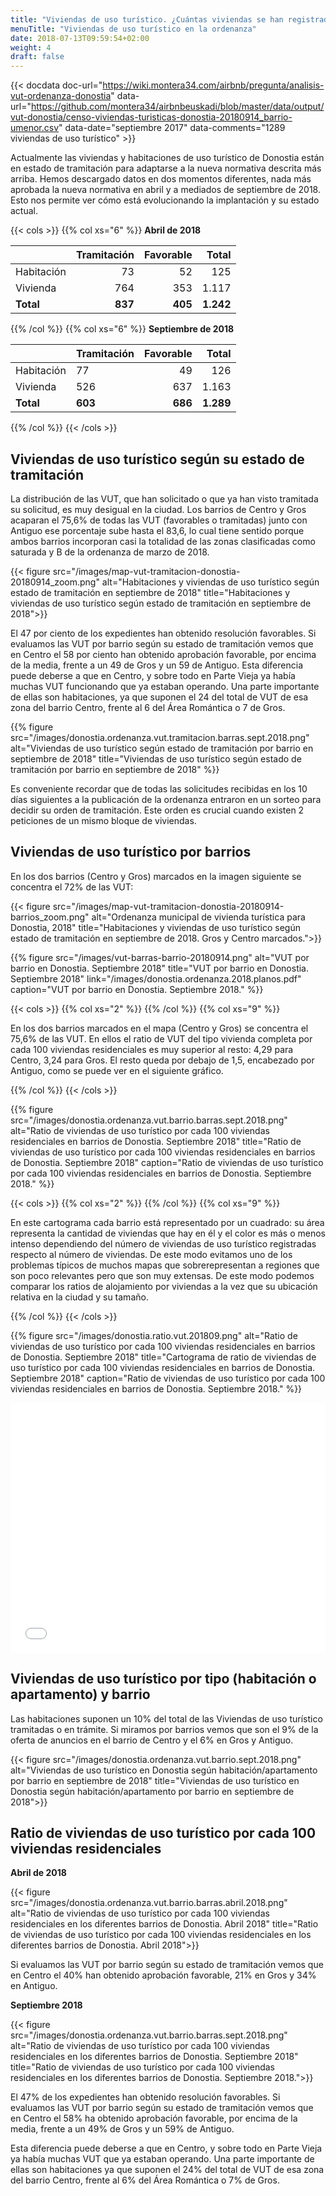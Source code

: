```yaml
---
title: "Viviendas de uso turístico. ¿Cuántas viviendas se han registrado en la nueva ordenanza?"
menuTitle: "Viviendas de uso turístico en la ordenanza"
date: 2018-07-13T09:59:54+02:00
weight: 4
draft: false
---
```


{{< docdata doc-url="https://wiki.montera34.com/airbnb/pregunta/analisis-vut-ordenanza-donostia" data-url="https://github.com/montera34/airbnbeuskadi/blob/master/data/output/vut-donostia/censo-viviendas-turisticas-donostia-20180914_barrio-umenor.csv" data-date="septiembre 2017" data-comments="1289 viviendas de uso turístico" >}}

Actualmente las viviendas y habitaciones de uso turístico de Donostia están en estado de tramitación para adaptarse a la nueva normativa descrita más arriba. Hemos descargado datos en dos momentos diferentes, nada más aprobada la nueva normativa en abril y a mediados de septiembre de 2018. Esto nos permite ver cómo está evolucionando la implantación y su estado actual. 

{{< cols >}}
{{% col xs="6" %}}
**Abril de 2018**

||Tramitación	| Favorable | Total |
|---|---:|---:|---:|
|Habitación	| 73 | 52 | 125 |
|Vivienda	| 764 | 353 | 1.117 |
|**Total**		| **837** | **405** | **1.242** |
{{% /col %}}
{{% col xs="6" %}}
**Septiembre de 2018**

||Tramitación	| Favorable | Total |
|---|---|---:|---:|
|Habitación	| 77 | 49 | 126 |
|Vivienda	| 526 | 637 | 1.163 |
|**Total**		| **603** | **686** | **1.289** |

{{% /col %}}
{{< /cols >}}

## Viviendas de uso turístico según su estado de tramitación

La distribución de las VUT, que han solicitado o que ya han visto tramitada su solicitud, es muy desigual en la ciudad. Los barrios de Centro y Gros acaparan el 75,6% de todas las VUT (favorables o tramitadas) junto con Antiguo ese porcentaje sube hasta el 83,6, lo cual tiene sentido porque ambos barrios incorporan casi la totalidad de las zonas clasificadas como saturada y B de la ordenanza de marzo de 2018.

{{< figure src="/images/map-vut-tramitacion-donostia-20180914_zoom.png" alt="Habitaciones y viviendas de uso turístico según estado de tramitación en septiembre de 2018" title="Habitaciones y viviendas de uso turístico según estado de tramitación en septiembre de 2018">}}

El 47 por ciento de los expedientes han obtenido resolución favorables. Si evaluamos las VUT por barrio según su estado de tramitación vemos que en Centro el 58 por ciento han obtenido aprobación favorable, por encima de la media, frente a un 49 de Gros y un 59 de Antiguo. Esta diferencia puede deberse a que en Centro, y sobre todo en Parte Vieja ya había muchas VUT funcionando que ya estaban operando. Una parte importante de ellas son habitaciones, ya que suponen el 24 del total de VUT de esa zona del barrio Centro, frente al 6 del Área Romántica o 7 de Gros.

{{% figure src="/images/donostia.ordenanza.vut.tramitacion.barras.sept.2018.png" alt="Viviendas de uso turístico según estado de tramitación por barrio en septiembre de 2018" title="Viviendas de uso turístico según estado de tramitación por barrio en septiembre de 2018" %}}

Es conveniente recordar que de todas las solicitudes recibidas en los 10 días siguientes a la publicación de la ordenanza entraron en un sorteo para decidir su orden de tramitación. Este orden es crucial cuando existen 2 peticiones de un mismo bloque de viviendas.

## Viviendas de uso turístico por barrios

En los dos barrios (Centro y Gros) marcados en la imagen siguiente se concentra el 72% de las VUT:

{{< figure src="/images/map-vut-tramitacion-donostia-20180914-barrios_zoom.png" alt="Ordenanza municipal de vivienda turística para Donostia, 2018" title="Habitaciones y viviendas de uso turístico según estado de tramitación en septiembre de 2018. Gros y Centro marcados.">}}

{{% figure src="/images/vut-barras-barrio-20180914.png" alt="VUT por barrio en Donostia. Septiembre 2018" title="VUT por barrio en Donostia. Septiembre 2018" link="/images/donostia.ordenanza.2018.planos.pdf" caption="VUT por barrio en Donostia. Septiembre 2018." %}}

{{< cols >}}
{{% col xs="2" %}}
{{% /col %}}
{{% col xs="9" %}}

En los dos barrios marcados en el mapa (Centro y Gros) se concentra el 75,6% de las VUT. En ellos el ratio de VUT del tipo vivienda completa por cada 100 viviendas residenciales es muy superior al resto: 4,29 para Centro, 3,24 para Gros. El resto queda por debajo de 1,5, encabezado por Antiguo, como se puede ver en el siguiente gráfico.

{{% /col %}}
{{< /cols >}}

{{% figure src="/images/donostia.ordenanza.vut.barrio.barras.sept.2018.png" alt="Ratio de viviendas de uso turístico por cada 100 viviendas residenciales en barrios de Donostia. Septiembre 2018" title="Ratio de viviendas de uso turístico por cada 100 viviendas residenciales en barrios de Donostia. Septiembre 2018" caption="Ratio de viviendas de uso turístico por cada 100 viviendas residenciales en barrios de Donostia. Septiembre 2018." %}}

{{< cols >}}
{{% col xs="2" %}}
{{% /col %}}
{{% col xs="9" %}}

En este cartograma cada barrio está representado por un cuadrado: su área representa la cantidad de viviendas que hay en él y el color es más o menos intenso dependiendo del número de viviendas de uso turístico registradas respecto al número de viviendas. De este modo evitamos uno de los problemas típicos de muchos mapas que sobrerepresentan a regiones que son poco relevantes pero que son muy extensas. De este modo podemos comparar los ratios de alojamiento por viviendas a la vez que su ubicación relativa en la ciudad y su tamaño.

{{% /col %}}
{{< /cols >}}

{{% figure src="/images/donostia.ratio.vut.201809.png" alt="Ratio de viviendas de uso turístico por cada 100 viviendas residenciales en barrios de Donostia. Septiembre 2018" title="Cartograma de ratio de viviendas de uso turístico por cada 100 viviendas residenciales en barrios de Donostia. Septiembre 2018" caption="Ratio de viviendas de uso turístico por cada 100 viviendas residenciales en barrios de Donostia. Septiembre 2018." %}}

<div style="position: relative; height: 400px; overflow: hidden;">
  <iframe src="/cartogram/index_vut201809.html" style="position: absolute; top: 0; left: 0; width: 100%; height: 100%; border:0;" allowfullscreen title="viviendas de uso turístico por cada 100 viviendas en barrios de Donostia. Septiembre 2018"></iframe>
</div>

## Viviendas de uso turístico por tipo (habitación o apartamento) y barrio

Las habitaciones suponen un 10% del total de las Viviendas de uso turístico tramitadas o en trámite. Si miramos por barrios vemos que son el 9% de la oferta de anuncios en el barrio de Centro y el 6% en Gros y Antiguo.

{{< figure src="/images/donostia.ordenanza.vut.barrio.sept.2018.png" alt="Viviendas de uso turístico en Donostia según habitación/apartamento por barrio en septiembre de 2018" title="Viviendas de uso turístico en Donostia según habitación/apartamento por barrio en septiembre de 2018">}}

## Ratio de viviendas de uso turístico por cada 100 viviendas residenciales

**Abril de 2018**

{{< figure src="/images/donostia.ordenanza.vut.barrio.barras.abril.2018.png" alt="Ratio de viviendas de uso turístico por cada 100 viviendas residenciales en los diferentes barrios de Donostia. Abril 2018" title="Ratio de viviendas de uso turístico por cada 100 viviendas residenciales en los diferentes barrios de Donostia. Abril 2018">}}

Si evaluamos las VUT por barrio según su estado de tramitación vemos que en Centro el 40% han obtenido aprobación favorable, 21% en Gros y 34% en Antiguo.

**Septiembre 2018**

{{< figure src="/images/donostia.ordenanza.vut.barrio.barras.sept.2018.png" alt="Ratio de viviendas de uso turístico por cada 100 viviendas residenciales en los diferentes barrios de Donostia. Septiembre 2018" title="Ratio de viviendas de uso turístico por cada 100 viviendas residenciales en los diferentes barrios de Donostia. Septiembre 2018.">}}

El 47% de los expedientes han obtenido resolución favorables. Si evaluamos las VUT por barrio según su estado de tramitación vemos que en Centro el 58% ha obtenido aprobación favorable, por encima de la media, frente a un 49% de Gros y un 59% de Antiguo.

Esta diferencia puede deberse a que en Centro, y sobre todo en Parte Vieja ya había muchas VUT que ya estaban operando. Una parte importante de ellas son habitaciones ya que suponen el 24% del total de VUT de esa zona del barrio Centro, frente al 6% del Área Romántica o 7% de Gros.
